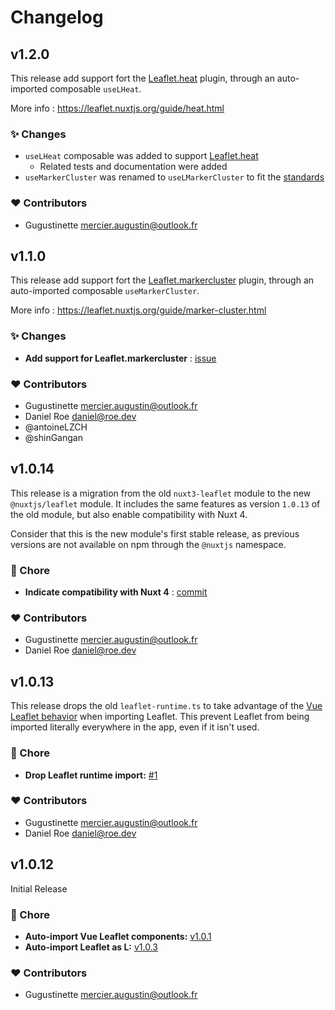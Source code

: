 # Changelog

## v1.2.0

This release add support fort the [Leaflet.heat](https://github.com/Leaflet/Leaflet.heat) plugin, through an auto-imported composable `useLHeat`.

More info : https://leaflet.nuxtjs.org/guide/heat.html

### ✨ Changes

- `useLHeat` composable was added to support [Leaflet.heat](https://github.com/Leaflet/Leaflet.heat)
  - Related tests and documentation were added
- `useMarkerCluster` was renamed to `useLMarkerCluster` to fit the [standards](https://nuxt.com/docs/guide/going-further/modules#always-prefix-exposed-interfaces)

### ❤️  Contributors

- Gugustinette  <mercier.augustin@outlook.fr>

## v1.1.0

This release add support fort the [Leaflet.markercluster](https://github.com/Leaflet/Leaflet.markercluster) plugin, through an auto-imported composable `useMarkerCluster`.

More info : https://leaflet.nuxtjs.org/guide/marker-cluster.html

### ✨ Changes

- **Add support for Leaflet.markercluster** : [issue](https://github.com/nuxt-modules/leaflet/issues/15)

### ❤️  Contributors

- Gugustinette  <mercier.augustin@outlook.fr>
- Daniel Roe <daniel@roe.dev>
- @antoineLZCH
- @shinGangan

## v1.0.14

This release is a migration from the old `nuxt3-leaflet` module to the new `@nuxtjs/leaflet` module.
It includes the same features as version `1.0.13` of the old module, but also enable compatibility with Nuxt 4.

Consider that this is the new module's first stable release, as previous versions are not available on npm through the `@nuxtjs` namespace.

### 🏡 Chore

- **Indicate compatibility with Nuxt 4** : [commit](https://github.com/nuxt-modules/leaflet/commit/00f81c18ff80341fdefecec0a0b56d067adbd524)

### ❤️  Contributors

- Gugustinette <mercier.augustin@outlook.fr>
- Daniel Roe <daniel@roe.dev>

## v1.0.13

This release drops the old `leaflet-runtime.ts` to take advantage of the [Vue Leaflet behavior](https://github.com/vue-leaflet/vue-leaflet/blob/db34dff79cc62bc6fa51357e953e9bcf55725c94/src/components/LMap.vue#L250-L256) when importing Leaflet.
This prevent Leaflet from being imported literally everywhere in the app, even if it isn't used.

### 🏡 Chore

- **Drop Leaflet runtime import:** [#1](https://github.com/nuxt-modules/leaflet/issues/1)

### ❤️  Contributors

- Gugustinette <mercier.augustin@outlook.fr>
- Daniel Roe <daniel@roe.dev>

## v1.0.12

Initial Release

### 🏡 Chore

  - **Auto-import Vue Leaflet components:** [v1.0.1](https://github.com/nuxt-modules/leaflet/commit/ae50d3ef634b4903878f3c2b81b0ba7a71795707#diff-9b09a2431586002325ecf88d666c07eedba4dbdec83acfa5890526aa2e18764c)
  - **Auto-import Leaflet as L:** [v1.0.3](https://github.com/nuxt-modules/leaflet/commit/67f25f8c8cf59e1c89711e7a938dd292d4e358df#diff-082d2c8211be1dd40cb6dc5a124074d5bb825b41568250ce265dfa4d3e0c601a)

### ❤️  Contributors

- Gugustinette <mercier.augustin@outlook.fr>
